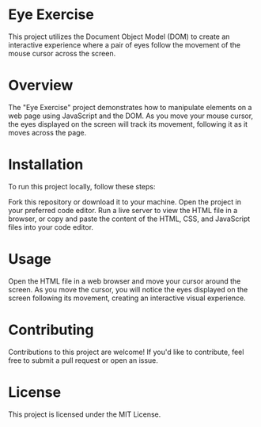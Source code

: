 # Eye Exercise
This project utilizes the Document Object Model (DOM) to create an interactive experience where a pair of eyes follow the movement of the mouse cursor across the screen.

# Overview
The "Eye Exercise" project demonstrates how to manipulate elements on a web page using JavaScript and the DOM. As you move your mouse cursor, the eyes displayed on the screen will track its movement, following it as it moves across the page.

# Installation
To run this project locally, follow these steps:

Fork this repository or download it to your machine.
Open the project in your preferred code editor.
Run a live server to view the HTML file in a browser, or copy and paste the content of the HTML, CSS, and JavaScript files into your code editor.
# Usage
Open the HTML file in a web browser and move your cursor around the screen. As you move the cursor, you will notice the eyes displayed on the screen following its movement, creating an interactive visual experience.

# Contributing
Contributions to this project are welcome! If you'd like to contribute, feel free to submit a pull request or open an issue.

# License
This project is licensed under the MIT License.
